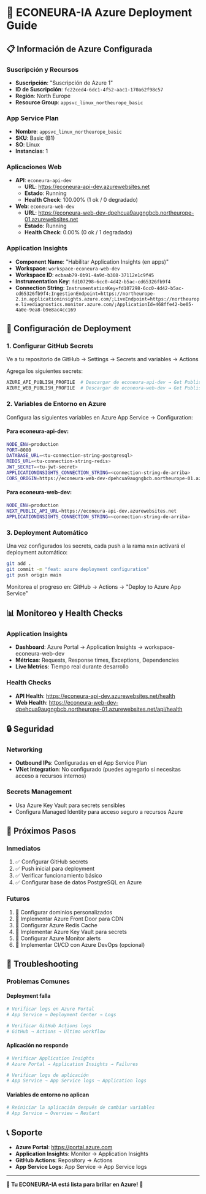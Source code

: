 # 🚀 ECONEURA-IA Azure Deployment Guide

## 📋 Información de Azure Configurada

### Suscripción y Recursos
- **Suscripción**: "Suscripción de Azure 1"
- **ID de Suscripción**: `fc22ced4-6dc1-4f52-aac1-170a62f98c57`
- **Región**: North Europe
- **Resource Group**: `appsvc_linux_northeurope_basic`

### App Service Plan
- **Nombre**: `appsvc_linux_northeurope_basic`
- **SKU**: Basic (B1)
- **SO**: Linux
- **Instancias**: 1

### Aplicaciones Web
- **API**: `econeura-api-dev`
  - **URL**: https://econeura-api-dev.azurewebsites.net
  - **Estado**: Running
  - **Health Check**: 100.00% (1 ok / 0 degradado)
- **Web**: `econeura-web-dev`
  - **URL**: https://econeura-web-dev-dpehcua9augngbcb.northeurope-01.azurewebsites.net
  - **Estado**: Running
  - **Health Check**: 0.00% (0 ok / 1 degradado)

### Application Insights
- **Component Name**: "Habilitar Application Insights (en apps)"
- **Workspace**: `workspace-econeura-web-dev`
- **Workspace ID**: `ecbaab79-0b91-4a9d-b308-37112e1c9f45`
- **Instrumentation Key**: `fd107298-6cc0-4d42-b5ac-cd65326fb9f4`
- **Connection String**: `InstrumentationKey=fd107298-6cc0-4d42-b5ac-cd65326fb9f4;IngestionEndpoint=https://northeurope-2.in.applicationinsights.azure.com/;LiveEndpoint=https://northeurope.livediagnostics.monitor.azure.com/;ApplicationId=468ffe42-be05-4a0e-9ea8-b9e8ac4cc169`

## 🔧 Configuración de Deployment

### 1. Configurar GitHub Secrets

Ve a tu repositorio de GitHub → Settings → Secrets and variables → Actions

Agrega los siguientes secrets:

```bash
AZURE_API_PUBLISH_PROFILE  # Descargar de econeura-api-dev → Get Publish Profile
AZURE_WEB_PUBLISH_PROFILE  # Descargar de econeura-web-dev → Get Publish Profile
```

### 2. Variables de Entorno en Azure

Configura las siguientes variables en Azure App Service → Configuration:

#### Para econeura-api-dev:
```bash
NODE_ENV=production
PORT=8080
DATABASE_URL=<tu-connection-string-postgresql>
REDIS_URL=<tu-connection-string-redis>
JWT_SECRET=<tu-jwt-secret>
APPLICATIONINSIGHTS_CONNECTION_STRING=<connection-string-de-arriba>
CORS_ORIGIN=https://econeura-web-dev-dpehcua9augngbcb.northeurope-01.azurewebsites.net
```

#### Para econeura-web-dev:
```bash
NODE_ENV=production
NEXT_PUBLIC_API_URL=https://econeura-api-dev.azurewebsites.net
APPLICATIONINSIGHTS_CONNECTION_STRING=<connection-string-de-arriba>
```

### 3. Deployment Automático

Una vez configurados los secrets, cada push a la rama `main` activará el deployment automático:

```bash
git add .
git commit -m "feat: azure deployment configuration"
git push origin main
```

Monitorea el progreso en: GitHub → Actions → "Deploy to Azure App Service"

## 📊 Monitoreo y Health Checks

### Application Insights
- **Dashboard**: Azure Portal → Application Insights → workspace-econeura-web-dev
- **Métricas**: Requests, Response times, Exceptions, Dependencies
- **Live Metrics**: Tiempo real durante desarrollo

### Health Checks
- **API Health**: https://econeura-api-dev.azurewebsites.net/health
- **Web Health**: https://econeura-web-dev-dpehcua9augngbcb.northeurope-01.azurewebsites.net/api/health

## 🔒 Seguridad

### Networking
- **Outbound IPs**: Configuradas en el App Service Plan
- **VNet Integration**: No configurado (puedes agregarlo si necesitas acceso a recursos internos)

### Secrets Management
- Usa Azure Key Vault para secrets sensibles
- Configura Managed Identity para acceso seguro a recursos Azure

## 🚀 Próximos Pasos

### Inmediatos
1. ✅ Configurar GitHub secrets
2. ✅ Push inicial para deployment
3. ✅ Verificar funcionamiento básico
4. ✅ Configurar base de datos PostgreSQL en Azure

### Futuros
1. 🔄 Configurar dominios personalizados
2. 🔄 Implementar Azure Front Door para CDN
3. 🔄 Configurar Azure Redis Cache
4. 🔄 Implementar Azure Key Vault para secrets
5. 🔄 Configurar Azure Monitor alerts
6. 🔄 Implementar CI/CD con Azure DevOps (opcional)

## 🐛 Troubleshooting

### Problemas Comunes

#### Deployment falla
```bash
# Verificar logs en Azure Portal
# App Service → Deployment Center → Logs

# Verificar GitHub Actions logs
# GitHub → Actions → Último workflow
```

#### Aplicación no responde
```bash
# Verificar Application Insights
# Azure Portal → Application Insights → Failures

# Verificar logs de aplicación
# App Service → App Service logs → Application logs
```

#### Variables de entorno no aplican
```bash
# Reiniciar la aplicación después de cambiar variables
# App Service → Overview → Restart
```

## 📞 Soporte

- **Azure Portal**: https://portal.azure.com
- **Application Insights**: Monitor → Application Insights
- **GitHub Actions**: Repository → Actions
- **App Service Logs**: App Service → App Service logs

---

**🎯 Tu ECONEURA-IA está lista para brillar en Azure!** 🚀
